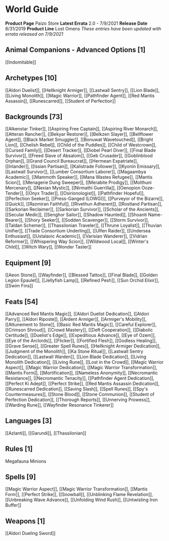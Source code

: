 ﻿---
id: '6'
name: World Guide
rarity: Common
source: null
trait: null
type: Source

---
# World Guide

**Product Page** Paizo Store
**Latest Errata** 2.0 - 7/9/2021
**Release Date** 8/31/2019
**Product Line** Lost Omens
_These entries have been updated with errata released on 7/9/2021_

## Animal Companions - Advanced Options [1]

[[Indomitable]]

## Archetypes [10]

[[Aldori Duelist]], [[Hellknight Armiger]], [[Lastwall Sentry]], [[Lion Blade]], [[Living Monolith]], [[Magic Warrior]], [[Pathfinder Agent]], [[Red Mantis Assassin]], [[Runescarred]], [[Student of Perfection]]

## Backgrounds [73]

[[Alkenstar Tinker]], [[Aspiring Free Captain]], [[Aspiring River Monarch]], [[Atteran Rancher]], [[Bekyar Restorer]], [[Belkzen Slayer]], [[Bellflower Agent]], [[Black Market Smuggler]], [[Bonuwat Wavetouched]], [[Bright Lion]], [[Chelish Rebel]], [[Child of the Puddles]], [[Child of Westcrown]], [[Cursed Family]], [[Desert Tracker]], [[Diobel Pearl Diver]], [[Final Blade Survivor]], [[Freed Slave of Absalom]], [[Geb Crusader]], [[Goblinblood Orphan]], [[Grand Council Bureaucrat]], [[Hermean Expatriate]], [[Inlander]], [[Issian Partisan]], [[Kalistrade Follower]], [[Kyonin Emissary]], [[Lastwall Survivor]], [[Lumber Consortium Laborer]], [[Magaambya Academic]], [[Mammoth Speaker]], [[Mana Wastes Refugee]], [[Mantis Scion]], [[Menagerie Dung Sweeper]], [[Merabite Prodigy]], [[Molthuni Mercenary]], [[Nexian Mystic]], [[Nirmathi Guerrilla]], [[Oenopion Ooze-Tender]], [[Onyx Trader]], [[Osirionologist]], [[Pathfinder Hopeful]], [[Perfection Seeker]], [[Press-Ganged (LOWG)]], [[Purveyor of the Bizarre]], [[Quick]], [[Razmiran Faithful]], [[Rivethun Adherent]], [[Rostland Partisan]], [[Sarkorian Reclaimer]], [[Sarkorian Survivor]], [[Scholar of the Ancients]], [[Secular Medic]], [[Senghor Sailor]], [[Shadow Haunted]], [[Shoanti Name-Bearer]], [[Shory Seeker]], [[Sodden Scavenger]], [[Storm Survivor]], [[Taldan Schemer]], [[Thassilonian Traveler]], [[Thrune Loyalist]], [[Thuvian Unifier]], [[Trade Consortium Underling]], [[Ulfen Raider]], [[Undersea Enthusiast]], [[Ustalavic Academic]], [[Varisian Wanderer]], [[Vidrian Reformer]], [[Whispering Way Scion]], [[Wildwood Local]], [[Winter's Child]], [[Witch Wary]], [[Wonder Taster]]

## Equipment [9]

[[Aeon Stone]], [[Wayfinder]], [[Blessed Tattoo]], [[Final Blade]], [[Golden Legion Epaulet]], [[Jellyfish Lamp]], [[Refined Pesh]], [[Sun Orchid Elixir]], [[Swim Fins]]

## Feats [54]

[[Advanced Red Mantis Magic]], [[Aldori Duelist Dedication]], [[Aldori Parry]], [[Aldori Riposte]], [[Ardent Armiger]], [[Armiger's Mobility]], [[Attunement to Stone]], [[Basic Red Mantis Magic]], [[Careful Explorer]], [[Crimson Shroud]], [[Crowd Mastery]], [[Deft Cooperation]], [[Diabolic Certitude]], [[Duelist's Edge]], [[Expeditious Advance]], [[Eye of Ozem]], [[Eye of the Arclords]], [[Flicker]], [[Fortified Flesh]], [[Godless Healing]], [[Grave Sense]], [[Greater Spell Runes]], [[Hellknight Armiger Dedication]], [[Judgment of the Monolith]], [[Ka Stone Ritual]], [[Lastwall Sentry Dedication]], [[Lastwall Warden]], [[Lion Blade Dedication]], [[Living Monolith Dedication]], [[Living Rune]], [[Lost in the Crowd]], [[Magic Warrior Aspect]], [[Magic Warrior Dedication]], [[Magic Warrior Transformation]], [[Mantis Form]], [[Mortification]], [[Nameless Anonymity]], [[Necromantic Resistance]], [[Necromantic Tenacity]], [[Pathfinder Agent Dedication]], [[Perfect Ki Adept]], [[Perfect Strike]], [[Red Mantis Assassin Dedication]], [[Runescarred Dedication]], [[Saving Slash]], [[Spell Runes]], [[Spy's Countermeasures]], [[Stone Blood]], [[Stone Communion]], [[Student of Perfection Dedication]], [[Thorough Reports]], [[Unnerving Prowess]], [[Warding Rune]], [[Wayfinder Resonance Tinkerer]]

## Languages [3]

[[Azlanti]], [[Garundi]], [[Thassilonian]]

## Rules [1]

Megafauna Minions

## Spells [9]

[[Magic Warrior Aspect]], [[Magic Warrior Transformation]], [[Mantis Form]], [[Perfect Strike]], [[Snowball]], [[Unblinking Flame Revelation]], [[Unbreaking Wave Advance]], [[Unfolding Wind Rush]], [[Untwisting Iron Buffer]]

## Weapons [1]

[[Aldori Dueling Sword]]